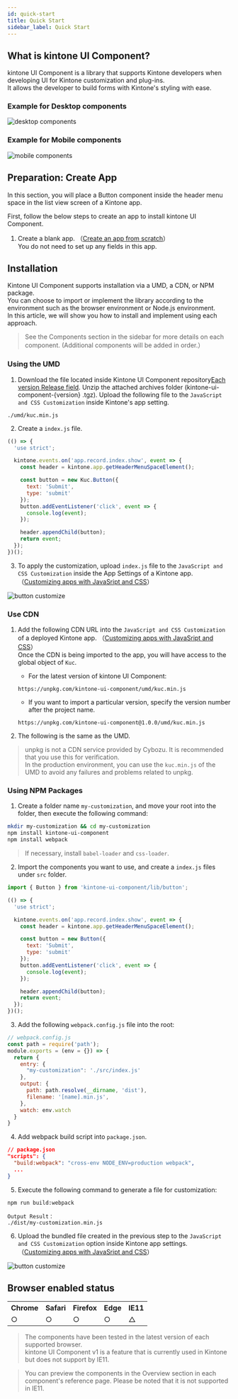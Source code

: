 ```yaml
---
id: quick-start
title: Quick Start
sidebar_label: Quick Start
---
```


## What is kintone UI Component?

kintone UI Component is a library that supports Kintone developers when developing UI for Kintone customization and plug-ins.  
It allows the developer to build forms with Kintone's styling with ease.

### Example for Desktop components

![desktop components](assets/desktop_components.png)

### Example for Mobile components

![mobile components](assets/mobile_components.png)

## Preparation: Create App

In this section, you will place a Button component inside the header menu space in the list view screen of a Kintone app.  

First, follow the below steps to create an app to install kintone UI Component.

1. Create a blank app. （[Create an app from scratch](https://jp.cybozu.help/k/ja/user/create_app/tutorial.html)）  
You do not need to set up any fields in this app.

## Installation

Kintone UI Component supports installation via a UMD, a CDN, or NPM package.  
You can choose to import or implement the library according to the environment such as the browser environment or Node.js environment.  
In this article, we will show you how to install and implement using each approach.

> See the Components section in the sidebar for more details on each component.
> (Additional components will be added in order.）

### Using the UMD

1. Download the file located inside Kintone UI Component repository[Each version Release field](https://github.com/kintone-labs/kintone-ui-component/releases). Unzip the attached archives folder (kintone-ui-component-{version} .tgz). Upload the following file to the  `JavaScript and CSS Customization` inside Kintone's app setting.

```text
./umd/kuc.min.js
```

2. Create a `index.js` file.

```js
(() => {
  'use strict';

  kintone.events.on('app.record.index.show', event => {
    const header = kintone.app.getHeaderMenuSpaceElement();

    const button = new Kuc.Button({
      text: 'Submit',
      type: 'submit'
    });
    button.addEventListener('click', event => {
      console.log(event);
    });

    header.appendChild(button);
    return event;
  });
})();
```

3. To apply the customization, upload `index.js` file to the `JavaScript and CSS Customization` inside the App Settings of a Kintone app. （[Customizing apps with JavaSript and CSS](https://jp.cybozu.help/k/ja/user/app_settings/js_customize.html)）

![button customize](assets/button_customize.png)

### Use CDN

1. Add the following CDN URL into the `JavaScript and CSS Customization` of a deployed Kintone app. （[Customizing apps with JavaSript and CSS](https://get.kintone.help/k/ja/user/app_settings/js_customize.html)）  
Once the CDN is being imported to the app, you will have access to the global object of `Kuc`.

   - For the latest version of kintone UI Component:
    ```text
    https://unpkg.com/kintone-ui-component/umd/kuc.min.js
    ```

   - If you want to import a particular version, specify the version number after the project name.
    ```text
    https://unpkg.com/kintone-ui-component@1.0.0/umd/kuc.min.js
    ```

2. The following is the same as the UMD.

> unpkg is not a CDN service provided by Cybozu. It is recommended that you use this for verification.  
> In the production environment, you can use the `kuc.min.js` of the UMD to avoid any failures and problems related to unpkg.

### Using NPM Packages

1. Create a folder name `my-customization`, and move your root into the folder, then execute the following command:

```sh
mkdir my-customization && cd my-customization
npm install kintone-ui-component
npm install webpack
```

> If necessary, install `babel-loader` and `css-loader`.

2. Import the components you want to use, and create a `index.js` files under `src` folder.

```js
import { Button } from 'kintone-ui-component/lib/button';

(() => {
  'use strict';

  kintone.events.on('app.record.index.show', event => {
    const header = kintone.app.getHeaderMenuSpaceElement();

    const button = new Button({
      text: 'Submit',
      type: 'submit'
    });
    button.addEventListener('click', event => {
      console.log(event);
    });

    header.appendChild(button);
    return event;
  });
})();
```
3. Add the following `webpack.config.js` file into the root:

```js
// webpack.config.js
const path = require('path');
module.exports = (env = {}) => {
  return {
    entry: {
      "my-customization": './src/index.js'
    },
    output: {
      path: path.resolve(__dirname, 'dist'),
      filename: '[name].min.js',
    },
    watch: env.watch
  }
}
```

4. Add webpack build script into `package.json`.

```json
// package.json
"scripts": {
  "build:webpack": "cross-env NODE_ENV=production webpack",
  ...
}
```

5. Execute the following command to generate a file for customization:

```text
npm run build:webpack
```

```text
Output Result：
./dist/my-customization.min.js
```

6. Upload the bundled file created in the previous step to the `JavaScript and CSS Customization` option inside Kintone app settings. （[Customizing apps with JavaSript and CSS](https://jp.cybozu.help/k/ja/user/app_settings/js_customize.html)）

![button customize](assets/button_customize.png)

## Browser enabled status

<table>
  <tr>
    <th>Chrome</th>
    <th>Safari</th>
    <th>Firefox</th>
    <th>Edge</th>
    <th>IE11</th>
  </tr>
  <tr>
    <td>○</td>
    <td>○</td>
    <td>○</td>
    <td>○</td>
    <td>△</td>
  </tr>
</table>

> The components have been tested in the latest version of each supported browser.  
> kintone UI Component v1 is a feature that is currently used in Kintone but does not support by IE11.

> You can preview the components in the Overview section in each component's reference page.
> Please be noted that it is not supported in IE11.
